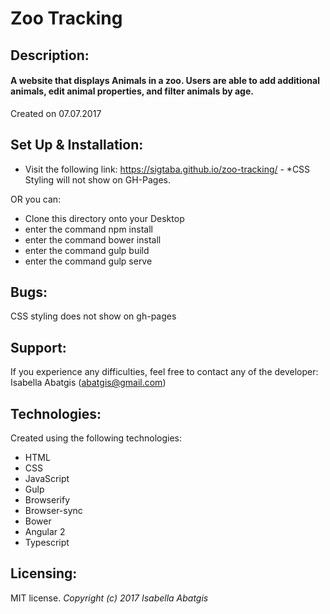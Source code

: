 # Zoo Tracking

## Description:
#### A website that displays Animals in a zoo.  Users are able to add additional animals, edit animal properties, and filter animals by age.

Created on 07.07.2017

## Set Up & Installation:
* Visit the following link: <https://sigtaba.github.io/zoo-tracking/> - *CSS Styling will not show on GH-Pages.

OR you can:

* Clone this directory onto your Desktop
* enter the command npm install
* enter the command bower install
* enter the command gulp build
* enter the command gulp serve

## Bugs:
CSS styling does not show on gh-pages

## Support:
If you experience any difficulties, feel free to contact any of the developer: Isabella Abatgis (abatgis@gmail.com)

## Technologies:
Created using the following technologies:
* HTML
* CSS
* JavaScript
* Gulp
* Browserify
* Browser-sync
* Bower
* Angular 2
* Typescript

## Licensing:
MIT license.
*Copyright (c) 2017 Isabella Abatgis*
